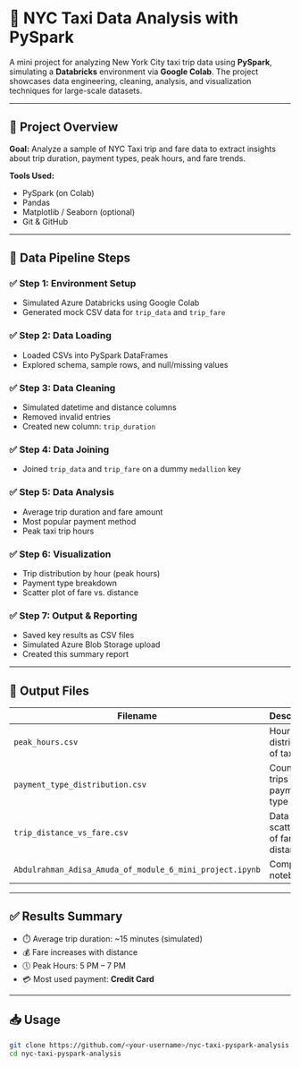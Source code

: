 # 🚕 NYC Taxi Data Analysis with PySpark

A mini project for analyzing New York City taxi trip data using **PySpark**, simulating a **Databricks** environment via **Google Colab**. The project showcases data engineering, cleaning, analysis, and visualization techniques for large-scale datasets.

---

## 📌 Project Overview

**Goal:** Analyze a sample of NYC Taxi trip and fare data to extract insights about trip duration, payment types, peak hours, and fare trends.

**Tools Used:**
- PySpark (on Colab)
- Pandas
- Matplotlib / Seaborn (optional)
- Git & GitHub

---

## 🧹 Data Pipeline Steps

### ✅ Step 1: Environment Setup
- Simulated Azure Databricks using Google Colab
- Generated mock CSV data for `trip_data` and `trip_fare`

### ✅ Step 2: Data Loading
- Loaded CSVs into PySpark DataFrames
- Explored schema, sample rows, and null/missing values

### ✅ Step 3: Data Cleaning
- Simulated datetime and distance columns
- Removed invalid entries
- Created new column: `trip_duration`

### ✅ Step 4: Data Joining
- Joined `trip_data` and `trip_fare` on a dummy `medallion` key

### ✅ Step 5: Data Analysis
- Average trip duration and fare amount
- Most popular payment method
- Peak taxi trip hours

### ✅ Step 6: Visualization
- Trip distribution by hour (peak hours)
- Payment type breakdown
- Scatter plot of fare vs. distance

### ✅ Step 7: Output & Reporting
- Saved key results as CSV files
- Simulated Azure Blob Storage upload
- Created this summary report

---

## 📂 Output Files

| Filename                        | Description                             |
| ------------------------------ | --------------------------------------- |
| `peak_hours.csv`               | Hourly distribution of taxi trips       |
| `payment_type_distribution.csv`| Count of trips per payment type         |
| `trip_distance_vs_fare.csv`    | Data for scatter plot of fare vs. distance |
| `Abdulrahman_Adisa_Amuda_of_module_6_mini_project.ipynb` | Complete notebook |

---

## ✅ Results Summary

- ⏱️ Average trip duration: ~15 minutes (simulated)
- 💰 Fare increases with distance
- 🕔 Peak Hours: 5 PM – 7 PM
- 💳 Most used payment: **Credit Card**

---

## 📥 Usage

```bash
git clone https://github.com/<your-username>/nyc-taxi-pyspark-analysis.git
cd nyc-taxi-pyspark-analysis
